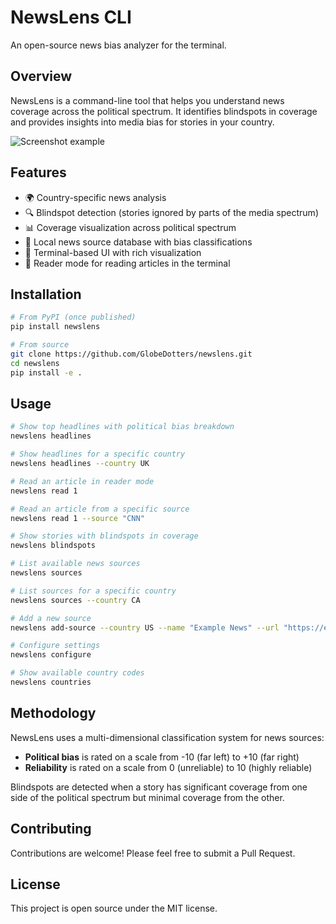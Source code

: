 # NewsLens CLI

An open-source news bias analyzer for the terminal.

## Overview

NewsLens is a command-line tool that helps you understand news coverage across the political spectrum. It identifies blindspots in coverage and provides insights into media bias for stories in your country.

![Screenshot example](https://github.com/yourusername/newslens/raw/main/docs/screenshot.png)

## Features

- 🌍 Country-specific news analysis
- 🔍 Blindspot detection (stories ignored by parts of the media spectrum)
- 📊 Coverage visualization across political spectrum
- 🔄 Local news source database with bias classifications
- 📱 Terminal-based UI with rich visualization
- 📖 Reader mode for reading articles in the terminal

## Installation

```bash
# From PyPI (once published)
pip install newslens

# From source
git clone https://github.com/GlobeDotters/newslens.git
cd newslens
pip install -e .
```

## Usage

```bash
# Show top headlines with political bias breakdown
newslens headlines

# Show headlines for a specific country
newslens headlines --country UK

# Read an article in reader mode
newslens read 1

# Read an article from a specific source
newslens read 1 --source "CNN"

# Show stories with blindspots in coverage
newslens blindspots

# List available news sources
newslens sources

# List sources for a specific country
newslens sources --country CA

# Add a new source
newslens add-source --country US --name "Example News" --url "https://example.com" --bias -2.5 --reliability 7.0 --rss "https://example.com/feed"

# Configure settings
newslens configure

# Show available country codes
newslens countries
```

## Methodology

NewsLens uses a multi-dimensional classification system for news sources:

- **Political bias** is rated on a scale from -10 (far left) to +10 (far right)
- **Reliability** is rated on a scale from 0 (unreliable) to 10 (highly reliable)

Blindspots are detected when a story has significant coverage from one side of the political spectrum but minimal coverage from the other.

## Contributing

Contributions are welcome! Please feel free to submit a Pull Request.

## License

This project is open source under the MIT license.

